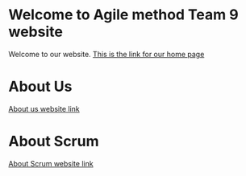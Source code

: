# Welcome to Agile method Team 9 website

Welcome to our website.
[This is the link for our home page](https://hyh1997112.github.io/agileTeam9/) 

# About Us

[About us website link](https://hyh1997112.github.io/agileTeam9/aboutus)

# About Scrum

[About Scrum website link](https://hyh1997112.github.io/agileTeam9/aboutScrum)

